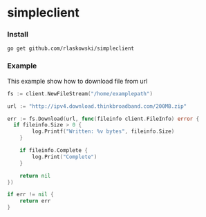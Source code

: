 # simpleclient

### Install
```
go get github.com/rlaskowski/simpleclient
```

### Example

This example show how to download file from url

```go
fs := client.NewFileStream("/home/examplepath")

url := "http://ipv4.download.thinkbroadband.com/200MB.zip"

err := fs.Download(url, func(fileinfo client.FileInfo) error {
  if fileinfo.Size > 0 {
		log.Printf("Written: %v bytes", fileinfo.Size)
	}

	if fileinfo.Complete {
		log.Print("Complete")
	}

	return nil
})

if err != nil {
    return err
}

